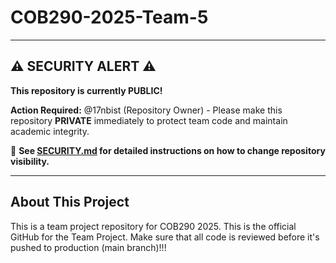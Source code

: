 # COB290-2025-Team-5

---

## ⚠️ SECURITY ALERT ⚠️

**This repository is currently PUBLIC!**

**Action Required:** @17nbist (Repository Owner) - Please make this repository **PRIVATE** immediately to protect team code and maintain academic integrity.

📄 **See [SECURITY.md](SECURITY.md) for detailed instructions on how to change repository visibility.**

---

## About This Project

This is a team project repository for COB290 2025.
This is the official GitHub for the Team Project.
Make sure that all code is reviewed before it's pushed to production (main branch)!!!

